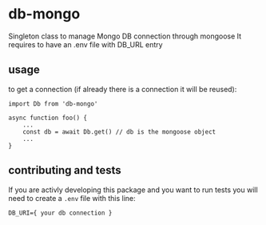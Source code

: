 # db-mongo
Singleton class to manage Mongo DB connection through mongoose
It requires to have an .env file with DB_URL entry

## usage

to get a connection (if already there is a connection it will be reused):
```
import Db from 'db-mongo'

async function foo() {
    ...
    const db = await Db.get() // db is the mongoose object
    ...
}

```

## contributing and tests
If you are activly developing this package and you want to run tests you will need to create a `.env` file with this line:
```
DB_URI={ your db connection }
```